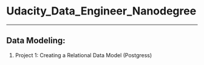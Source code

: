 # Udacity_Data_Engineer_Nanodegree

---

## Data Modeling:
  1. Project 1: Creating a Relational Data Model (Postgress)
